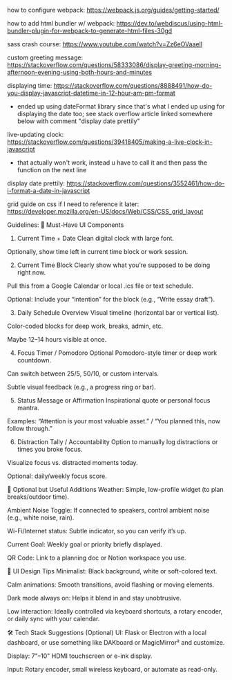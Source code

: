 how to configure webpack: https://webpack.js.org/guides/getting-started/

how to add html bundler w/ webpack: https://dev.to/webdiscus/using-html-bundler-plugin-for-webpack-to-generate-html-files-30gd

sass crash course: https://www.youtube.com/watch?v=Zz6eOVaaelI

custom greeting message: https://stackoverflow.com/questions/58333086/display-greeting-morning-afternoon-evening-using-both-hours-and-minutes

displaying time: https://stackoverflow.com/questions/8888491/how-do-you-display-javascript-datetime-in-12-hour-am-pm-format
- ended up using dateFormat library since that's what I ended up using for displaying the date too; see stack overflow article linked somewhere below with comment "display date prettily"

live-updating clock: https://stackoverflow.com/questions/39418405/making-a-live-clock-in-javascript
- that actually won't work, instead u have to call it and then pass the function on the next line

display date prettily: https://stackoverflow.com/questions/3552461/how-do-i-format-a-date-in-javascript

grid guide on css if I need to reference it later: https://developer.mozilla.org/en-US/docs/Web/CSS/CSS_grid_layout

Guidelines: 
🧠 Must-Have UI Components
1. Current Time + Date
Clean digital clock with large font.

Optionally, show time left in current time block or work session.

2. Current Time Block
Clearly show what you’re supposed to be doing right now.

Pull this from a Google Calendar or local .ics file or text schedule.

Optional: Include your “intention” for the block (e.g., “Write essay draft”).

3. Daily Schedule Overview
Visual timeline (horizontal bar or vertical list).

Color-coded blocks for deep work, breaks, admin, etc.

Maybe 12–14 hours visible at once.

4. Focus Timer / Pomodoro
Optional Pomodoro-style timer or deep work countdown.

Can switch between 25/5, 50/10, or custom intervals.

Subtle visual feedback (e.g., a progress ring or bar).

5. Status Message or Affirmation
Inspirational quote or personal focus mantra.

Examples: “Attention is your most valuable asset.” / “You planned this, now follow through.”

6. Distraction Tally / Accountability
Option to manually log distractions or times you broke focus.

Visualize focus vs. distracted moments today.

Optional: daily/weekly focus score.

🧩 Optional but Useful Additions
Weather: Simple, low-profile widget (to plan breaks/outdoor time).

Ambient Noise Toggle: If connected to speakers, control ambient noise (e.g., white noise, rain).

Wi-Fi/Internet status: Subtle indicator, so you can verify it’s up.

Current Goal: Weekly goal or priority briefly displayed.

QR Code: Link to a planning doc or Notion workspace you use.

🎨 UI Design Tips
Minimalist: Black background, white or soft-colored text.

Calm animations: Smooth transitions, avoid flashing or moving elements.

Dark mode always on: Helps it blend in and stay unobtrusive.

Low interaction: Ideally controlled via keyboard shortcuts, a rotary encoder, or daily sync with your calendar.

🛠 Tech Stack Suggestions (Optional)
UI: Flask or Electron with a local dashboard, or use something like DAKboard or MagicMirror² and customize.

Display: 7"–10" HDMI touchscreen or e-ink display.

Input: Rotary encoder, small wireless keyboard, or automate as read-only.